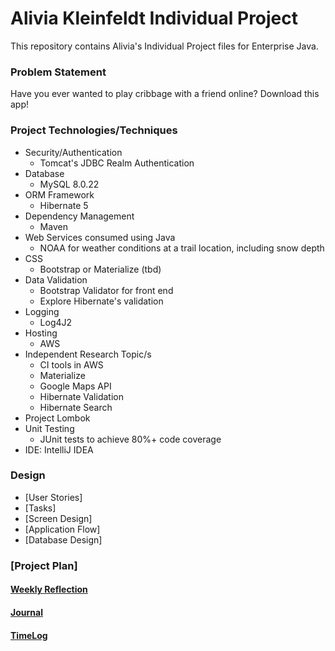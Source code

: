 # Alivia Kleinfeldt Individual Project

This repository contains Alivia's Individual Project files for Enterprise Java.

### Problem Statement

Have you ever wanted to play cribbage with a friend online? Download this app!


### Project Technologies/Techniques

* Security/Authentication
    * Tomcat's JDBC Realm Authentication
* Database
    * MySQL 8.0.22
* ORM Framework
    * Hibernate 5
* Dependency Management
    * Maven
* Web Services consumed using Java
    * NOAA for weather conditions at a trail location, including snow depth
* CSS
    * Bootstrap or Materialize (tbd)
* Data Validation
    * Bootstrap Validator for front end
    * Explore Hibernate's validation
* Logging
    * Log4J2
* Hosting
    * AWS
* Independent Research Topic/s
    * CI tools in AWS
    * Materialize
    * Google Maps API
    * Hibernate Validation
    * Hibernate Search
* Project Lombok
* Unit Testing
    * JUnit tests to achieve 80%+ code coverage
* IDE: IntelliJ IDEA


### Design

* [User Stories]
* [Tasks]
* [Screen Design]
* [Application Flow]
* [Database Design]

### [Project Plan]


#### [Weekly Reflection](WeeklyReflection.md)
#### [Journal](Journal.md)
#### [TimeLog](TimeLog.md)
